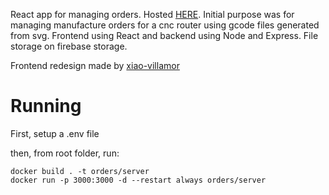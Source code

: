 React app for managing orders. Hosted [HERE](https://orders.hermo.dev). Initial purpose was for managing manufacture orders for a cnc router using gcode files generated from svg.
Frontend using React and backend using Node and Express. File storage on firebase storage.

Frontend redesign made by [xiao-villamor](https://github.com/xiao-villamor)

# Running
First, setup a .env file

then, from root folder, run:

```console
docker build . -t orders/server
docker run -p 3000:3000 -d --restart always orders/server
```


